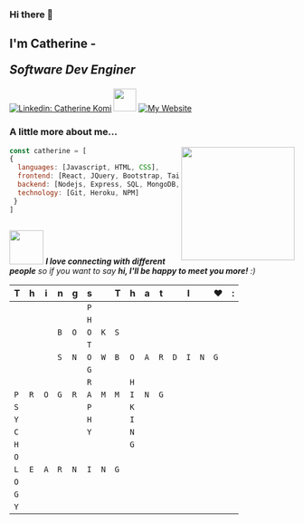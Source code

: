 ### Hi there 👋
<h2>I'm Catherine - <p><em>Software Dev Enginer</em></p></h2> 

[![Linkedin: Catherine Komi](https://img.shields.io/badge/-CatherineKomi-blue?style=flat-square&logo=Linkedin&logoColor=white&link=https://www.linkedin.com/in/catherine-komi/)](https://www.linkedin.com/in/catherine-komi/)
<img src="https://media.giphy.com/media/KzJkzjggfGN5Py6nkT/giphy.gif" width="40">
[![My Website](https://img.shields.io/badge/-My%20Portfolio-blueviolet?style=flat-square&link=https://www.catherinekomi.com/)](https://www.catherinekomi.com/)

### A little more about me...  
<img align='right' src="https://media.giphy.com/media/j4kv3klxltIVnu7ego/giphy.gif" width="200">

```javascript
const catherine = [
{
  languages: [Javascript, HTML, CSS],
  frontend: [React, JQuery, Bootstrap, Tailwind],
  backend: [Nodejs, Express, SQL, MongoDB, Solidity],
  technology: [Git, Heroku, NPM]
 }
]
 

```

<img src="https://media.giphy.com/media/LnQjpWaON8nhr21vNW/giphy.gif" width="60"> <em><b>I love connecting with different people</b> so if you want to say <b>hi, I'll be happy to meet you more!</b> :)</em>

|T|h|i|n|g|s||T|h|a|t||I||❤️|:|
| - | - | - | - | - | - | - | - | - | - | - | - | - | - | - | - |
| | | | | |`P`| | | | | | | | | | |
| | | | | |`H`| | | | | | | | | | |
| | | |`B`|`O`|`O`|`K`|`S`| | | | | | | | |
| | | | | |`T`| | | | | | | | | | |
| | | |`S`|`N`|`O`|`W`|`B`|`O`|`A`|`R`|`D`|`I`|`N`|`G`| |
| | | | | |`G`| | | | | | | | | | |
| | | | | |`R`| | |`H`| | | | | | | |
|`P`|`R`|`O`|`G`|`R`|`A`|`M`|`M`|`I`|`N`|`G`| | | | | |
|`S`| | | | |`P`| | |`K`| | | | | | | |
|`Y`| | | | |`H`| | |`I`| | | | | | | |
|`C`| | | | |`Y`| | |`N`| | | | | | | |
|`H`| | | | | | | |`G`| | | | | | | |
|`O`| | | | | | | | | | | | | | | |
|`L`|`E`|`A`|`R`|`N`|`I`|`N`|`G`| | | | | | | | |
|`O`| | | | | | | | | | | | | | | |
|`G`| | | | | | | | | | | | | | | |
|`Y`| | | | | | | | | | | | | | | |


